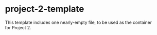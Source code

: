 # project-2-template

This template includes one nearly-empty file, to be used as the
container for Project 2.
